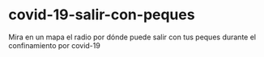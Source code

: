 # covid-19-salir-con-peques
Mira en un mapa el radio por dónde puede salir con tus peques durante el confinamiento por covid-19

